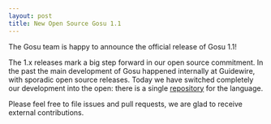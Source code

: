 ```yaml
---
layout: post
title: New Open Source Gosu 1.1
---
```


The Gosu team is happy to announce the official release of Gosu 1.1!

The 1.x releases mark a big step forward in our open source commitment.
In the past the main development of Gosu happened internally at Guidewire, with sporadic open source releases. Today we have switched completely our development into the
open: there is a single <a href="https://github.com/gosu-lang/gosu-lang">repository</a> for the language.

Please feel free to file issues and pull requests, we are glad to receive external contributions.


